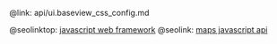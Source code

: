 @link: api/ui.baseview_css_config.md

@seolinktop: [javascript web framework](https://webix.com)
@seolink: [maps javascript api](https://webix.com/widget/maps/)